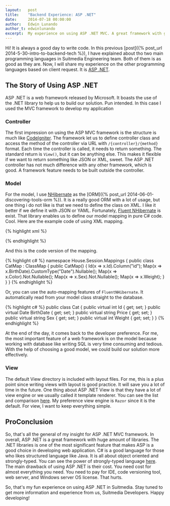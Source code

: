 ```yaml
---
layout:   post
title:    "Backend Experience: ASP .NET"
date:     2014-07-18 00:00:00
author:   Edwin Lunando
author_t: edwinlunando
excerpt:  My experience on using ASP .NET MVC. A great framework with great libraries.
---
```



Hi! It is always a good day to write code. In this previous [post]({% post_url 2014-5-30-intro-to-backend-tech %}), I have explained about tho two main programming languages in Suitmedia Engineering team. Both of them is as good as they are. Now, I will share my experience on the other programming languages based on client request. It is [ASP .NET][asp.net].

## The Story of Using ASP .NET ##

ASP .NET is a web framework released by Microsoft. It boasts the use of the .NET library to help us to build our solution. Pun intended. In this case I used the MVC framework to develop my application

### Controller ###

The first impression on using the ASP MVC framework is the structure is much like [CodeIgniter][codeigniter]. The framework let us to define controller class and access the method of the controller via URL with `/{controller}/{method}` format. Each time the controller is called, it needs to return something. The standard return is `View()`, but it can be anything else. This makes it flexible if we want to return something like JSON or XML, sweet. The ASP .NET controller has not much difference with any other framework, which is good. A framework feature needs to be built outside the controller.

### Model ###

For the model, I use [NHibernate][nhibernate] as the [ORM]({% post_url 2014-06-01-discovering-tools-orm %}). It is a really good ORM with a lot of usage, but one thing i do not like is that we need to define the class on XML. I like it better if we define it with JSON or YAML. Fortunately, [Fluent NHibernate][fluent-nhibernate] is exist. That library enables us to define our model mapping in pure C# code. Cool. Here are the example code of using XML mapping.

{% highlight xml %}
<?xml version="1.0"?>
<hibernate-mapping xmlns="urn:nhibernate-mapping-2.2" assembly="Eg"
    namespace="Eg">
        <class name="Cat" table="CATS" discriminator-value="C">
                <id name="Id" column="uid" type="Int64">
                        <generator class="hilo"/>
                </id>
                <property name="BirthDate" type="Date"/>
                <property name="Color" not-null="true"/>
                <property name="Sex" not-null="true"/>
                <property name="Weight"/>
        </class>
</hibernate-mapping>
{% endhighlight %}

And this is the code version of the mapping.

{% highlight c# %}
namespace House.Session.Mappings
{
    public class CatMap : ClassMap<Cat>
    {
        public CatMap()
        {
            Id(x => x.Id).Column("id");
            Map(x => x.BirthDate).CustomType("Date").Nullable();
            Map(x => x.Color).Not.Nullable();
            Map(x => x.Sex).Not.Nullable();
            Map(x => x.Weight);
        }
    }
}
{% endhighlight %}


Or, you can use the auto-mapping features of `FluentNHibernate`. It automatically read from your model class straight to the database.

{% highlight c# %}
public class Cat
{
  public virtual int Id { get; set; }
  public virtual Date BirthDate { get; set; }
  public virtual string Price { get; set; }
  public virtual string Sex { get; set; }
  public virtual int Weight { get; set; }
}
{% endhighlight %}

At the end of the day, it comes back to the developer preference. For me, the most important feature of a web framework is on the model because working with database like writing SQL is very time consuming and tedious. With the help of choosing a good model, we could build our solution more effectively.

### View ###


The default View directory is included with layout files. For me, this is a plus point since writing views with layout is good practice. It will save you a lot of time in the future. One thing about ASP .NET View is that they have a lot of view engine or we usually called it template renderer. You can see the list and comparison [here][view-engines]. My preference view engine is `Razor` since it is the default. For view, I want to keep everything simple.


## ProConclusion ##

So, that's all the general of my insight for ASP .NET MVC framework. In overall, ASP .NET is a great framework with huge amount of libraries. The .NET libraries is one of the most significant feature that makes ASP is a good choice in developing web application. C# is a good language for those who likes structured language like Java. It is all about object oriented and strongly-typed. You can see the power of strongly-typed language [here][strongly-typed]. The main drawback of using ASP .NET is their cost. You need cost for almost everything you need. You need to pay for IDE, code versioning tool, web server, and Windows server OS license. That hurts.

So, that's my fun experience on using ASP .NET in Suitmedia. Stay tuned to get more information and experience from us, Suitmedia Developers. Happy developing!

[asp.net]: http://www.asp.net/
[python]: https://www.python.org/
[nhibernate]: http://en.wikipedia.org/wiki/NHibernate
[fluent-nhibernate]: https://github.com/jagregory/fluent-nhibernate
[view-engines]: http://stackoverflow.com/questions/1451319/asp-net-mvc-view-engine-comparison
[strongly-typed]: http://stackoverflow.com/questions/859186/why-is-c-sharp-statically-typed
[codeigniter]: http://ellislab.com/codeigniter
